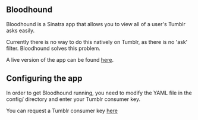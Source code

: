 ## Bloodhound

Bloodhound is a Sinatra app that allows you to view all of a user's Tumblr asks easily.

Currently there is no way to do this natively on Tumblr, as there is no 'ask' filter. Bloodhound solves this problem.

A live version of the app can be found [here](link_to_heroku).

## Configuring the app

In order to get Bloodhound running, you need to modify the YAML file in the config/ directory and enter your Tumblr consumer key.

You can request a Tumblr consumer key [here](http://www.tumblr.com/docs/en/api/v2)
